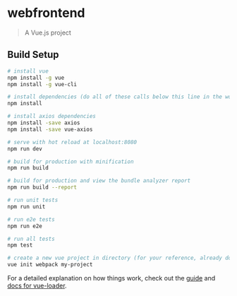 # webfrontend

> A Vue.js project

## Build Setup

``` bash
# install vue
npm install -g vue
npm install -g vue-cli

# install dependencies (do all of these calls below this line in the working directory)
npm install

# install axios dependencies
npm install -save axios
npm install -save vue-axios

# serve with hot reload at localhost:8080
npm run dev

# build for production with minification
npm run build

# build for production and view the bundle analyzer report
npm run build --report

# run unit tests
npm run unit

# run e2e tests
npm run e2e

# run all tests
npm test

# create a new vue project in directory (for your reference, already done for project)
vue init webpack my-project

```

For a detailed explanation on how things work, check out the [guide](http://vuejs-templates.github.io/webpack/) and [docs for vue-loader](http://vuejs.github.io/vue-loader).
